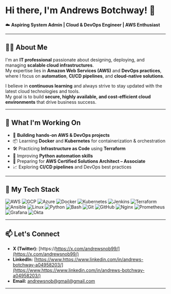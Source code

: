 # Hi there, I'm Andrews Botchway! 👋  
☁️ **Aspiring System Admin | Cloud & DevOps Engineer | AWS Enthusiast**  

---

## 👨‍💻 About Me  
I'm an **IT professional** passionate about designing, deploying, and managing **scalable cloud infrastructures**.  
My expertise lies in **Amazon Web Services (AWS)** and **DevOps practices**, where I focus on **automation**, **CI/CD pipelines**, and **cloud-native solutions**.

I believe in **continuous learning** and always strive to stay updated with the latest cloud technologies and tools.  
My goal is to build **secure, highly available, and cost-efficient cloud environments** that drive business success.

---

## 🌱 What I'm Working On  
- 🚀 **Building hands-on AWS & DevOps projects**  
- 📦 Learning **Docker** and **Kubernetes** for containerization & orchestration  
- 🛠️ Practicing **Infrastructure as Code** using **Terraform**  
- 🐍 Improving **Python automation skills**  
- 🎯 Preparing for **AWS Certified Solutions Architect – Associate**  
- 📈 Exploring **CI/CD pipelines** and DevOps best practices  

---

## 🚀 My Tech Stack  
![AWS](https://img.shields.io/badge/AWS-232F3E?style=for-the-badge&logo=amazon-aws&logoColor=white)
![GCP](https://img.shields.io/badge/GCP-F9AB00?style=for-the-badge&logo=google-cloud&logoColor=white)
![Azure](https://img.shields.io/badge/Azure-0078D4?style=for-the-badge&logo=microsoft-azure&logoColor=white)
![Docker](https://img.shields.io/badge/Docker-2496ED?style=for-the-badge&logo=docker&logoColor=white)
![Kubernetes](https://img.shields.io/badge/Kubernetes-326CE5?style=for-the-badge&logo=kubernetes&logoColor=white)
![Jenkins](https://img.shields.io/badge/Jenkins-D24939?style=for-the-badge&logo=jenkins&logoColor=white)
![Terraform](https://img.shields.io/badge/Terraform-7B42BC?style=for-the-badge&logo=terraform&logoColor=white)
![Ansible](https://img.shields.io/badge/Ansible-EE0000?style=for-the-badge&logo=ansible&logoColor=white)
![Linux](https://img.shields.io/badge/Linux-FCC624?style=for-the-badge&logo=linux&logoColor=black)
![Python](https://img.shields.io/badge/Python-3776AB?style=for-the-badge&logo=python&logoColor=white)
![Bash](https://img.shields.io/badge/Bash-4EAA25?style=for-the-badge&logo=gnu-bash&logoColor=white)
![Git](https://img.shields.io/badge/Git-F05032?style=for-the-badge&logo=git&logoColor=white)
![GitHub](https://img.shields.io/badge/GitHub-181717?style=for-the-badge&logo=github&logoColor=white)
![Nginx](https://img.shields.io/badge/Nginx-269539?style=for-the-badge&logo=nginx&logoColor=white)
![Prometheus](https://img.shields.io/badge/Prometheus-E6522C?style=for-the-badge&logo=prometheus&logoColor=white)
![Grafana](https://img.shields.io/badge/Grafana-F46800?style=for-the-badge&logo=grafana&logoColor=white)
![Okta](https://img.shields.io/badge/Okta-007DC1?style=for-the-badge&logo=okta&logoColor=white)

---

## 📫 Let's Connect  
- **X (Twitter):** [https://https://x.com/andrewsnob99/](https://x.com/andrewsnob99/)  
- **LinkedIn:** [https://www.https://www.linkedin.com/in/andrews-botchway-a04958203/](https://www.https://www.linkedin.com/in/andrews-botchway-a04958203/)  
- **Email:** [andrewsnob@gmail@gmail.com](mailto:andrewsnob@gmail.com)  

---


